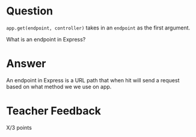 # Question

`app.get(endpoint, controller)` takes in an `endpoint` as the first argument.

What is an endpoint in Express?

# Answer

An endpoint in Express is a URL path that when hit will send a request based on what method we we use on app.

# Teacher Feedback

X/3 points
